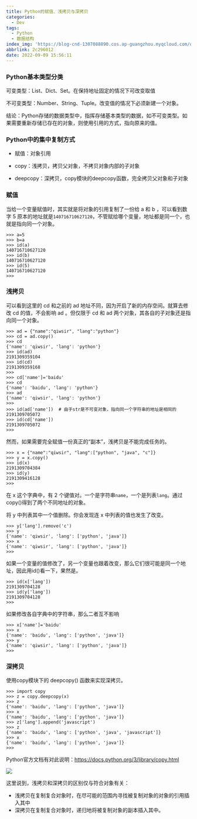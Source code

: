 ```yaml
---
title: Python的赋值、浅拷贝与深拷贝
categories:
  - Dev
tags:
  - Python
  - 数据结构
index_img: 'https://blog-cnd-1307088890.cos.ap-guangzhou.myqcloud.com/qiankaobei.png'
abbrlink: 2c296012
date: 2022-09-09 15:56:11
---
```


<!-- more -->
<!-- categories:Dev、Ops、Study、Sth、News、work-->
<!-- tags: 
Python、MySQL、LeetCode、机器学习、Linux、Big Data、Java、BlockChain、Docker、Web 、分布式、
Maven、数据结构、JVM、JavaScript、Crontab、Shell、Ubuntu、VPN、NodeJS、String、VM、Hadoop、
Life、树莓派、Git、Hexo、算法、运维、网络、算法、电影、美学、写作、哲学、文档、绘画、前端、
 -->

### Python基本类型分类

可变类型：List、Dict、Set。在保持地址固定的情况下可改变取值

不可变类型：Number、String、Tuple。改变值的情况下必须新建一个对象。

结论：Python存储的数据类型中，指挥存储基本类型的数据，如不可变类型。如果需要重新存储已存在的对象，则使用引用的方式，指向原来的值。



### Python中的集中复制方式

* 赋值：对象引用

* copy：浅拷贝，拷贝父对象，不拷贝对象内部的子对象

* deepcopy：深拷贝，copy模块的deepcopy函数，完全拷贝父对象和子对象



### 赋值

当给一个变量赋值时，其实就是将对象的引用复制了一份给 a 和 b ，可以看到数字 5 原本的地址就是`140716710627120`，不管赋给哪个变量，地址都是同一个，也就是指向同一个对象。

```
>>> a=5
>>> b=a
>>> id(a) 
140716710627120
>>> id(b) 
140716710627120
>>> id(5) 
140716710627120
>>>
```

### 浅拷贝

可以看到这里的 cd 和之前的 ad 地址不同，因为开启了新的内存空间。就算去修改 cd 的值，不会影响 ad 。但仅限于 cd 和 ad 两个对象，其各自的子对象还是指向同一个对象。

```
>>> ad = {"name":"qiwsir", "lang":"python"}
>>> cd = ad.copy()
>>> cd
{'name': 'qiwsir', 'lang': 'python'}
>>> id(ad) 
2191309359104
>>> id(cd) 
2191309359168
>>>
>>> cd['name']='baidu' 
>>> cd
{'name': 'baidu', 'lang': 'python'}
>>> ad
{'name': 'qiwsir', 'lang': 'python'}
>>>
>>> id(ad['name'])  # 由于str是不可变对象，指向同一个字符串的地址是相同的
2191309705072
>>> id(cd['name']) 
2191309705072
>>>
```



然而，如果需要完全赋值一份真正的“副本”，浅拷贝是不能完成任务的。

```
>>> x = {"name":"qiwsir", "lang":["python", "java", "c"]}
>>> y = x.copy()
>>> id(x) 
2191309704384
>>> id(y) 
2191309416128
>>>
```

在 x 这个字典中，有 2 个键值对。一个是字符串`name`，一个是列表`lang`。通过copy()得到了两个不同地址的对象。

将 y 中列表其中一个值删除。你会发现连 x 中列表的值也发生了改变。

```
>>> y['lang'].remove('c') 
>>> y
{'name': 'qiwsir', 'lang': ['python', 'java']}
>>> x
{'name': 'qiwsir', 'lang': ['python', 'java']}
>>>
```

如果一个变量的值修改了，另一个变量也跟着改变，那么它们很可能是同一个地址，因此用id()看一下，果然是。

```
>>> id(x['lang']) 
2191309704128
>>> id(y['lang']) 
2191309704128
>>>
```

如果修改各自字典中的字符串，那么二者互不影响

```
>>> x['name']='baidu' 
>>> x
{'name': 'baidu', 'lang': ['python', 'java']}
>>> y
{'name': 'qiwsir', 'lang': ['python', 'java']}
>>>
```



### 深拷贝

使用copy模块下的 deepcopy() 函数来实现深拷贝。

```
>>> import copy
>>> z = copy.deepcopy(x) 
>>> z
{'name': 'baidu', 'lang': ['python', 'java']}
>>> x
{'name': 'baidu', 'lang': ['python', 'java']}
>>> z['lang'].append('javascript') 
>>> z
{'name': 'baidu', 'lang': ['python', 'java', 'javascript']}
>>> x
{'name': 'baidu', 'lang': ['python', 'java']}
>>>
```



Python官方文档有对此说明：https://docs.python.org/3/library/copy.html

![](https://blog-cnd-1307088890.cos.ap-guangzhou.myqcloud.com/image-20220909154519977.png)

这里说到，浅拷贝和深拷贝的区别仅与符合对象有关：

* 浅拷贝在复制复合对象时，在尽可能的范围内寻找被复制对象的对象的引用插入其中
* 深拷贝在复制复合对象时，递归地将被复制对象的副本插入其中。



